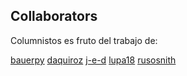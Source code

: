 ## Collaborators

Columnistos es fruto del trabajo de:

[bauerpy]
[daquiroz]
[j-e-d]
[lupa18]
[rusosnith]

[bauerpy]: https://github.com/bauerpy
[daquiroz]: https://github.com/daquiroz
[j-e-d]: https://github.com/j-e-d
[lupa18]: https://github/lupa18
[rusosnith]: https://github.com/rusosnith
